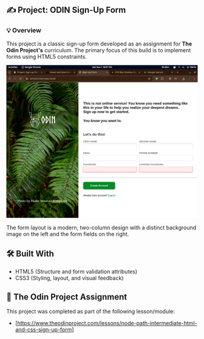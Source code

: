## ✍️ Project: ODIN Sign-Up Form

### 💡 Overview

This project is a classic sign-up form developed as an assignment for **The Odin Project's** curriculum. The primary focus of this build is to implement forms using HTML5 constraints.

![Screenshot of the Odin Project Sign-Up Form](assets/images/sign-up-form.png)

The form layout is a modern, two-column design with a distinct background image on the left and the form fields on the right.

## 🛠️ Built With
+ HTML5 (Structure and form validation attributes)
+ CSS3 (Styling, layout, and visual feedback)

## 🔗 The Odin Project Assignment
This project was completed as part of the following lesson/module:
+ [https://www.theodinproject.com/lessons/node-path-intermediate-html-and-css-sign-up-form]
